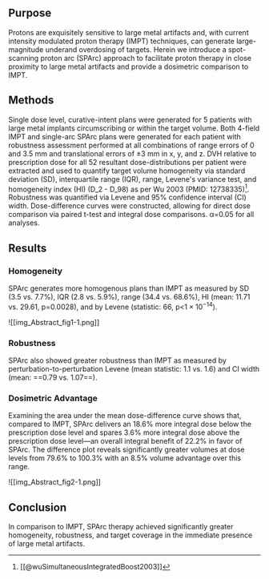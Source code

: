 ## Purpose
Protons are exquisitely sensitive to large metal artifacts and, with current intensity modulated proton therapy (IMPT) techniques, can generate large-magnitude underand overdosing of targets. Herein we introduce a spot-scanning proton arc (SPArc) approach to facilitate proton therapy in close proximity to large metal artifacts and provide a dosimetric comparison to IMPT.

## Methods
Single dose level, curative-intent plans were generated for 5 patients with large metal implants circumscribing or within the target volume. Both 4-field IMPT and single-arc SPArc plans were generated for each patient with robustness assessment performed at all combinations of range errors of 0 and 3.5 mm and translational errors of ±3 mm in x, y, and z. DVH relative to prescription dose  for all 52 resultant dose-distributions per patient were extracted and used to quantify target volume homogeneity via standard deviation (SD), interquartile range (IQR), range, Levene's variance test, and homogeneity index (HI) (D_2 - D_98) as per Wu 2003 (PMID: 12738335)[^wu2003]. Robustness was quantified via Levene and 95% confidence interval (CI) width. Dose-difference curves were constructed, allowing for direct dose comparison via paired t-test and integral dose comparisons. α=0.05 for all analyses. 

## Results
### Homogeneity
SPArc generates more homogenous plans than IMPT as measured by SD (3.5 vs. 7.7%), IQR (2.8 vs. 5.9%), range (34.4 vs. 68.6%), HI (mean: 11.71 vs. 29.61, p=0.0028), and by Levene (statistic: 66, p<$1\times10^{-14}$).

![[img_Abstract_fig1-1.png]]

### Robustness
SPArc also showed greater robustness than IMPT as measured by perturbation-to-perturbation Levene (mean statistic: 1.1 vs. 1.6) and CI width (mean: ==0.79 vs. 1.07==).

### Dosimetric Advantage
Examining the area under the mean dose-difference curve shows that, compared to IMPT, SPArc delivers an 18.6% more integral dose below the prescription dose level and spares 3.6% more integral dose above the prescription dose level—an overall integral benefit of 22.2% in favor of SPArc. The difference plot reveals significantly greater volumes at dose levels from 79.6% to 100.3% with an 8.5% volume advantage over this range. 

![[img_Abstract_fig2-1.png]]

## Conclusion
In comparison to IMPT, SPArc therapy achieved significantly greater homogeneity, robustness, and target coverage in the immediate presence of large metal artifacts.

[^wu2003]: [[@wuSimultaneousIntegratedBoost2003]]